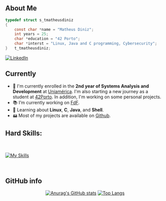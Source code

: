 ## **About Me**

```c
typedef struct s_tmatheusdiniz
{
	const char *name = "Matheus Diniz";
	int years = 25;
	char *education = "42 Porto";
	char *interst = "Linux, Java and C programming, Cybersecurity";
}	t_tmatheusdiniz;	
```
<div align="left">
	<a href="https://www.linkedin.com/in/matheus-diniz-065140254/" target="_blank">
		<img src="https://img.shields.io/badge/-Visit my LinkedIn-2975FE?style=for-the-badge&logo=LinkedIn&logoColor=FFFFFF" alt="LinkedIn">
	</a>
</div>

<h2>Currently</h2>
<ul>
  <li>🏫 I'm currently enrolled in the <strong>2nd year of Systems Analysis and Development</strong> at <a href="https://uniamerica.br">Uniamérica</a>. I'm also starting a new journey as a student at <a href="https://www.42porto.com">42Porto</a>. In addition, I'm working on some personal projects.</li>
  <li>📚 I’m currently working on <a href="https://github.com/tmatheusdiniz/42-FdF">FdF</a>.</li>
  <li>🧐 Learning about <strong>Linux</strong>, <strong>C</strong>, <strong>Java</strong>, and <strong>Shell</strong>.</li>
  <li>🖴 Most of my projects are available on <a href="https://github.com/tmatheusdiniz?tab=repositories">Github</a>.</li>
</ul>

## **Hard Skills:**

<br>

[![My Skills](https://skillicons.dev/icons?i=c,cpp,java,eclipse,postman,bash,vim,neovim,vscode,html,css,wordpress,linux,git,github)](https://skillicons.dev)

<br>

 ## **GitHub info**
<div align="center">
	
[![Anurag's GitHub stats](https://github-readme-stats.vercel.app/api?style=for-the-badge&username=tmatheusdiniz&count_private=true&show_icons=true&theme=transparent&hide_border=true&text_color=FFFFFF)](https://github.com/anuraghazra/github-readme-stats)
[![Top Langs](https://github-readme-stats.vercel.app/api/top-langs/?style=for-the-badge&username=tmatheusdiniz&layout=compact&theme=transparent&hide_border=true&text_color=FFFFFF)](https://github.com/anuraghazra/github-readme-stats)

</div>

